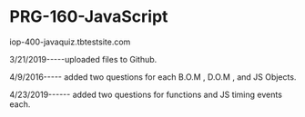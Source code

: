 # PRG-160-JavaScript

iop-400-javaquiz.tbtestsite.com

3/21/2019-----uploaded files to Github.

4/9/2016----- added two questions for each B.O.M , D.O.M , and JS Objects.

4/23/2019------ added two questions for functions and JS timing events each.